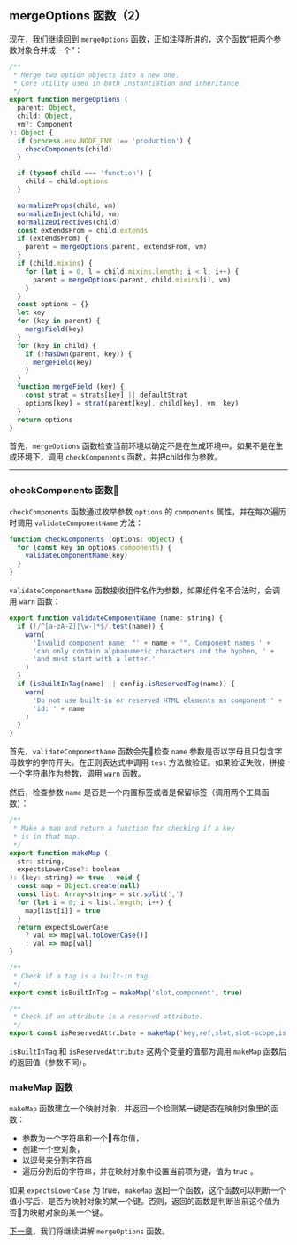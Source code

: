 ## mergeOptions 函数（2）

现在，我们继续回到 `mergeOptions` 函数，正如注释所讲的，这个函数“把两个参数对象合并成一个”：

```javascript
/**
 * Merge two option objects into a new one.
 * Core utility used in both instantiation and inheritance.
 */
export function mergeOptions (
  parent: Object,
  child: Object,
  vm?: Component
): Object {
  if (process.env.NODE_ENV !== 'production') {
    checkComponents(child)
  }

  if (typeof child === 'function') {
    child = child.options
  }

  normalizeProps(child, vm)
  normalizeInject(child, vm)
  normalizeDirectives(child)
  const extendsFrom = child.extends
  if (extendsFrom) {
    parent = mergeOptions(parent, extendsFrom, vm)
  }
  if (child.mixins) {
    for (let i = 0, l = child.mixins.length; i < l; i++) {
      parent = mergeOptions(parent, child.mixins[i], vm)
    }
  }
  const options = {}
  let key
  for (key in parent) {
    mergeField(key)
  }
  for (key in child) {
    if (!hasOwn(parent, key)) {
      mergeField(key)
    }
  }
  function mergeField (key) {
    const strat = strats[key] || defaultStrat
    options[key] = strat(parent[key], child[key], vm, key)
  }
  return options
}
```

首先，`mergeOptions` 函数检查当前环境以确定不是在生成环境中。如果不是在生成环境下，调用 `checkComponents` 函数，并把child作为参数。

---

### checkComponents 函数

`checkComponents` 函数通过枚举参数 `options` 的 `components` 属性，并在每次遍历时调用 `validateComponentName` 方法：

```javascript
function checkComponents (options: Object) {
  for (const key in options.components) {
    validateComponentName(key)
  }
}
```

`validateComponentName` 函数接收组件名作为参数，如果组件名不合法时，会调用 `warn` 函数：

```javascript
export function validateComponentName (name: string) {
  if (!/^[a-zA-Z][\w-]*$/.test(name)) {
    warn(
      'Invalid component name: "' + name + '". Component names ' +
      'can only contain alphanumeric characters and the hyphen, ' +
      'and must start with a letter.'
    )
  }
  if (isBuiltInTag(name) || config.isReservedTag(name)) {
    warn(
      'Do not use built-in or reserved HTML elements as component ' +
      'id: ' + name
    )
  }
}
```

首先，`validateComponentName` 函数会先检查 `name` 参数是否以字母且只包含字母数字的字符开头。在正则表达式中调用 `test` 方法做验证。如果验证失败，拼接一个字符串作为参数，调用 `warn` 函数。

然后，检查参数 `name` 是否是一个内置标签或者是保留标签（调用两个工具函数）：

```javascript
/**
 * Make a map and return a function for checking if a key
 * is in that map.
 */
export function makeMap (
  str: string,
  expectsLowerCase?: boolean
): (key: string) => true | void {
  const map = Object.create(null)
  const list: Array<string> = str.split(',')
  for (let i = 0; i < list.length; i++) {
    map[list[i]] = true
  }
  return expectsLowerCase
    ? val => map[val.toLowerCase()]
    : val => map[val]
}

/**
 * Check if a tag is a built-in tag.
 */
export const isBuiltInTag = makeMap('slot,component', true)

/**
 * Check if an attribute is a reserved attribute.
 */
export const isReservedAttribute = makeMap('key,ref,slot,slot-scope,is')
```

`isBuiltInTag` 和 `isReservedAttribute` 这两个变量的值都为调用 `makeMap` 函数后的返回值（参数不同）。

### makeMap 函数

`makeMap` 函数建立一个映射对象，并返回一个检测某一键是否在映射对象里的函数：
  + 参数为一个字符串和一个布尔值，
  + 创建一个空对象，
  + 以逗号来分割字符串
  + 遍历分割后的字符串，并在映射对象中设置当前项为键，值为 true 。

如果 `expectsLowerCase` 为 true，`makeMap` 返回一个函数，这个函数可以判断一个值小写后，是否为映射对象的某一个键。否则，返回的函数是判断当前这个值为否为映射对象的某一个键。

[下一章](https://github.com/ohhoney1/Vue.js-Source-Code-line-by-line/blob/master/07-the-mergeOptions-function(3).md)，我们将继续讲解 `mergeOptions` 函数。
